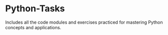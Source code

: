 # Python-Tasks
Includes all the code modules and exercises practiced for mastering Python concepts and applications.
